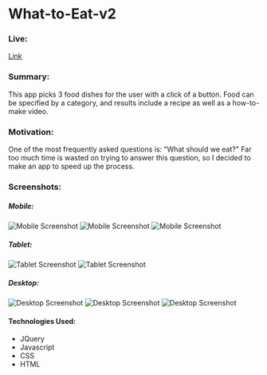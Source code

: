 # What-to-Eat-v2

### Live:
[Link](https://cpark99.github.io/what-to-eat-v2/)

### Summary:
This app picks 3 food dishes for the user with a click of a button. Food can be specified by a category, and results include a recipe as well as a how-to-make video.

### Motivation:
One of the most frequently asked questions is: "What should we eat?"
Far too much time is wasted on trying to answer this question, so I decided to make an app to speed up the process.

### Screenshots:
##### Mobile:
![Mobile Screenshot](https://raw.githubusercontent.com/cpark99/what-to-eat-v2/master/img/eat-mobile-home.png)
![Mobile Screenshot](https://raw.githubusercontent.com/cpark99/what-to-eat-v2/master/img/eat-mobile-results.png)
![Mobile Screenshot](https://raw.githubusercontent.com/cpark99/what-to-eat-v2/master/img/eat-mobile-details.png)

##### Tablet:
![Tablet Screenshot](https://raw.githubusercontent.com/cpark99/what-to-eat-v2/master/img/eat-tablet-results.png)
![Tablet Screenshot](https://raw.githubusercontent.com/cpark99/what-to-eat-v2/master/img/eat-tablet-details-2.png)

##### Desktop:
![Desktop Screenshot](https://raw.githubusercontent.com/cpark99/what-to-eat-v2/master/img/eat-desktop-home.png)
![Desktop Screenshot](https://raw.githubusercontent.com/cpark99/what-to-eat-v2/master/img/eat-desktop-results.png)
![Desktop Screenshot](https://raw.githubusercontent.com/cpark99/what-to-eat-v2/master/img/eat-desktop-details.png)

#### Technologies Used:
* JQuery
* Javascript
* CSS
* HTML
